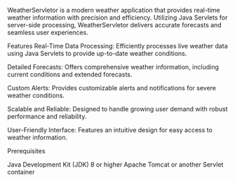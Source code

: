 
WeatherServletor is a modern weather application that provides real-time weather information with precision and efficiency. Utilizing Java Servlets for server-side processing, WeatherServletor delivers accurate forecasts and seamless user experiences.

Features
Real-Time Data Processing: Efficiently processes live weather data using Java Servlets to provide up-to-date weather conditions.

Detailed Forecasts: Offers comprehensive weather information, including current conditions and extended forecasts.

Custom Alerts: Provides customizable alerts and notifications for severe weather conditions.

Scalable and Reliable: Designed to handle growing user demand with robust performance and reliability.

User-Friendly Interface: Features an intuitive design for easy access to weather information.

Prerequisites

Java Development Kit (JDK) 8 or higher
Apache Tomcat or another Servlet container
